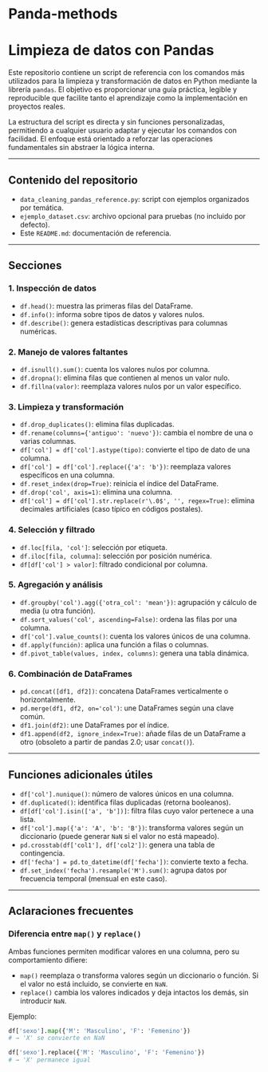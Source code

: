# Panda-methods

# Limpieza de datos con Pandas

Este repositorio contiene un script de referencia con los comandos más utilizados para la limpieza y transformación de datos en Python mediante la librería `pandas`. El objetivo es proporcionar una guía práctica, legible y reproducible que facilite tanto el aprendizaje como la implementación en proyectos reales.

La estructura del script es directa y sin funciones personalizadas, permitiendo a cualquier usuario adaptar y ejecutar los comandos con facilidad. El enfoque está orientado a reforzar las operaciones fundamentales sin abstraer la lógica interna.

---

## Contenido del repositorio

- `data_cleaning_pandas_reference.py`: script con ejemplos organizados por temática.
- `ejemplo_dataset.csv`: archivo opcional para pruebas (no incluido por defecto).
- Este `README.md`: documentación de referencia.

---

## Secciones

### 1. Inspección de datos

- `df.head()`: muestra las primeras filas del DataFrame.
- `df.info()`: informa sobre tipos de datos y valores nulos.
- `df.describe()`: genera estadísticas descriptivas para columnas numéricas.

### 2. Manejo de valores faltantes

- `df.isnull().sum()`: cuenta los valores nulos por columna.
- `df.dropna()`: elimina filas que contienen al menos un valor nulo.
- `df.fillna(valor)`: reemplaza valores nulos por un valor específico.

### 3. Limpieza y transformación

- `df.drop_duplicates()`: elimina filas duplicadas.
- `df.rename(columns={'antiguo': 'nuevo'})`: cambia el nombre de una o varias columnas.
- `df['col'] = df['col'].astype(tipo)`: convierte el tipo de dato de una columna.
- `df['col'] = df['col'].replace({'a': 'b'})`: reemplaza valores específicos en una columna.
- `df.reset_index(drop=True)`: reinicia el índice del DataFrame.
- `df.drop('col', axis=1)`: elimina una columna.
- `df['col'] = df['col'].str.replace(r'\.0$', '', regex=True)`: elimina decimales artificiales (caso típico en códigos postales).

### 4. Selección y filtrado

- `df.loc[fila, 'col']`: selección por etiqueta.
- `df.iloc[fila, columna]`: selección por posición numérica.
- `df[df['col'] > valor]`: filtrado condicional por columna.

### 5. Agregación y análisis

- `df.groupby('col').agg({'otra_col': 'mean'})`: agrupación y cálculo de media (u otra función).
- `df.sort_values('col', ascending=False)`: ordena las filas por una columna.
- `df['col'].value_counts()`: cuenta los valores únicos de una columna.
- `df.apply(función)`: aplica una función a filas o columnas.
- `df.pivot_table(values, index, columns)`: genera una tabla dinámica.

### 6. Combinación de DataFrames

- `pd.concat([df1, df2])`: concatena DataFrames verticalmente o horizontalmente.
- `pd.merge(df1, df2, on='col')`: une DataFrames según una clave común.
- `df1.join(df2)`: une DataFrames por el índice.
- `df1.append(df2, ignore_index=True)`: añade filas de un DataFrame a otro (obsoleto a partir de pandas 2.0; usar `concat()`).

---

## Funciones adicionales útiles

- `df['col'].nunique()`: número de valores únicos en una columna.
- `df.duplicated()`: identifica filas duplicadas (retorna booleanos).
- `df[df['col'].isin(['a', 'b'])]`: filtra filas cuyo valor pertenece a una lista.
- `df['col'].map({'a': 'A', 'b': 'B'})`: transforma valores según un diccionario (puede generar `NaN` si el valor no está mapeado).
- `pd.crosstab(df['col1'], df['col2'])`: genera una tabla de contingencia.
- `df['fecha'] = pd.to_datetime(df['fecha'])`: convierte texto a fecha.
- `df.set_index('fecha').resample('M').sum()`: agrupa datos por frecuencia temporal (mensual en este caso).

---

## Aclaraciones frecuentes

### Diferencia entre `map()` y `replace()`

Ambas funciones permiten modificar valores en una columna, pero su comportamiento difiere:

- `map()` reemplaza o transforma valores según un diccionario o función. Si el valor no está incluido, se convierte en `NaN`.
- `replace()` cambia los valores indicados y deja intactos los demás, sin introducir `NaN`.

Ejemplo:

```python
df['sexo'].map({'M': 'Masculino', 'F': 'Femenino'})
# → 'X' se convierte en NaN

df['sexo'].replace({'M': 'Masculino', 'F': 'Femenino'})
# → 'X' permanece igual
